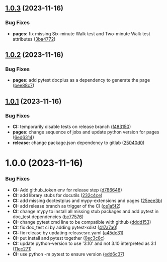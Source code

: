 ## [1.0.3](https://github.com/newcastleuniversity/DISPEL/compare/v1.0.2...v1.0.3) (2023-11-16)


### Bug Fixes

* **pages:** fix missing Six-minute Walk test and Two-minute Walk test attributes ([3ba4772](https://github.com/newcastleuniversity/DISPEL/commit/3ba4772ed6f30be3edf886c756455dfa0c34a849))

## [1.0.2](https://github.com/newcastleuniversity/DISPEL/compare/v1.0.1...v1.0.2) (2023-11-16)


### Bug Fixes

* **pages:** add pytest docplus as a dependency to generate the page ([bee88c7](https://github.com/newcastleuniversity/DISPEL/commit/bee88c7ced73f45634800f74bb4065ebd117ee0c))

## [1.0.1](https://github.com/newcastleuniversity/DISPEL/compare/v1.0.0...v1.0.1) (2023-11-16)


### Bug Fixes

* **CI:** temporarily disable tests on release branch ([f483150](https://github.com/newcastleuniversity/DISPEL/commit/f483150cd728afb8d3af5e461b06793509dadff2))
* **pages:** change sequence of jobs and update python version for pages ([6ed6314](https://github.com/newcastleuniversity/DISPEL/commit/6ed6314d6d107365a17937d5bb80640cee961a00))
* **release:** change package.json dependency to gitlab ([25040d0](https://github.com/newcastleuniversity/DISPEL/commit/25040d0ed0cfe783c78a9034a58c8c738e54bb4f))

# 1.0.0 (2023-11-16)


### Bug Fixes

* **CI:** Add github_token env for release step ([d786648](https://github.com/newcastleuniversity/DISPEL/commit/d78664896d0eca2bab224e05830fcce13306441b))
* **CI:** add library stubs for docutils ([232c4ce](https://github.com/newcastleuniversity/DISPEL/commit/232c4cede7c7450a59957212e3784ac9103d6fd0))
* **CI:** add missing doctestplus and mypy-extensions and pages ([25eee3b](https://github.com/newcastleuniversity/DISPEL/commit/25eee3bc7ce83f4c64465c70851a0eaee5ef965d))
* **CI:** add release branch as trigger of the CI ([ce1a5f2](https://github.com/newcastleuniversity/DISPEL/commit/ce1a5f2af6c6703b544b71f42cc90db6e2e293be))
* **CI:** change mypy to install all missing stub packages and add pytest in doc_test dependencies ([bc77576](https://github.com/newcastleuniversity/DISPEL/commit/bc775763e02cbf6397b14a78f430903a06d5e519))
* **CI:** change pytest cmd line to be compatible with github ([dddd153](https://github.com/newcastleuniversity/DISPEL/commit/dddd1532262d5e9d59f8507ce2d6ef81a63abe9f))
* **CI:** fix doc_test ci by adding pytest-xdist ([417a7a0](https://github.com/newcastleuniversity/DISPEL/commit/417a7a0953a3199e5454d42e030689dad0a6f314))
* **CI:** fix release by updating releasesrc.yaml ([a45de31](https://github.com/newcastleuniversity/DISPEL/commit/a45de31178f9ee1c469d6b14b90e9004b66bca3a))
* **CI:** put install and pytest together ([0ec3c8c](https://github.com/newcastleuniversity/DISPEL/commit/0ec3c8c42729aa06bb077b6a3dbbf472c57b202a))
* **CI:** update python-version to use '3.10' and not 3.10 interpreted as 3.1 ([11ec271](https://github.com/newcastleuniversity/DISPEL/commit/11ec271aff7571b2e025352e3d5cdecbb5cd116c))
* **CI:** use python -m pytest to ensure version ([edd6c37](https://github.com/newcastleuniversity/DISPEL/commit/edd6c3794591da5eda3ac23557071045a2829f06))
